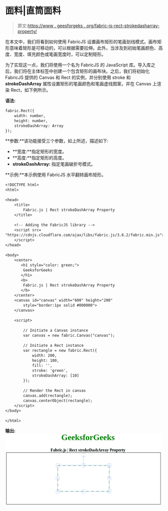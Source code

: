 # 面料|直筒面料

> 原文:[https://www . geesforgeks . org/fabric-js-rect-strokedasharray-property/](https://www.geeksforgeeks.org/fabric-js-rect-strokedasharray-property/)

在本文中，我们将看到如何使用 FabricJS 设置画布矩形的笔画划线模式。画布矩形意味着矩形是可移动的，可以根据需要拉伸。此外，当涉及到初始笔画颜色、高度、宽度、填充颜色或笔画宽度时，可以定制矩形。

为了实现这一点，我们将使用一个名为 FabricJS 的 JavaScript 库。导入库之后，我们将在主体标签中创建一个包含矩形的画布块。之后，我们将初始化 FabricJS 提供的 Canvas 和 Rect 的实例，并分别使用 stroke 和 **strokeDashArray** 属性设置矩形的笔画颜色和笔画虚线图案，并在 Canvas 上渲染 Rect，如下例所示。

**语法:**

```
fabric.Rect({
    width: number,
    height: number,
    strokeDashArray: Array
});
```

**参数:**该功能接受三个参数，如上所述，描述如下:

*   **宽度:**指定矩形的宽度。
*   **高度:**指定矩形的高度。
*   **strokeDashArray:** 指定笔画破折号模式。

**示例:**本示例使用 FabricJS 水平翻转画布矩形。

```
<!DOCTYPE html> 
<html> 

<head> 
    <title> 
        Fabric.js | Rect strokeDashArray Property
    </title> 

    <!-- Adding the FabricJS library -->
    <script src= 
"https://cdnjs.cloudflare.com/ajax/libs/fabric.js/3.6.2/fabric.min.js"> 
    </script> 
</head> 

<body> 
    <center>
       <h1 style="color: green;">
        GeeksforGeeks
       </h1>
       <b>
        Fabric.js | Rect strokeDashArray Property
       </b>
    </center>
    <canvas id="canvas" width="600" height="200"
        style="border:1px solid #000000"> 
    </canvas> 

    <script> 

        // Initiate a Canvas instance 
        var canvas = new fabric.Canvas("canvas"); 

        // Initiate a Rect instance 
        var rectangle = new fabric.Rect({ 
            width: 200,
            height: 100,
            fill: '', 
            stroke: 'green',
            strokeDashArray: [10]
        }); 

        // Render the Rect in canvas 
        canvas.add(rectangle); 
        canvas.centerObject(rectangle);
    </script> 
</body> 

</html>
```

**输出:**
![](img/07e113fdb09d74cb0b9d7bce3d8b45a0.png)